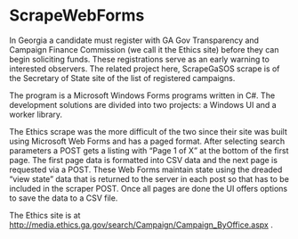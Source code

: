 # ScrapeWebForms
In Georgia a candidate must register with GA Gov Transparency and Campaign Finance Commission (we call it the Ethics site) before they can begin soliciting funds.  These registrations serve as an early warning to interested observers.  The related project here, ScrapeGaSOS scrape is of the Secretary of State site of the list of registered campaigns.

The program is a Microsoft Windows Forms programs written in C#.  The development solutions are divided into two projects: a Windows UI and a worker library.  

The Ethics scrape was the more difficult of the two since their site was built using Microsoft Web Forms and has a paged format.  After selecting search parameters a POST gets a listing with “Page 1 of X” at the bottom of the first page.  The first page data is formatted into CSV data and the next page is requested via a POST.  These Web Forms maintain state using the dreaded “view state” data that is returned to the server in each post so that has to be included in the scraper POST.  Once all pages are done the UI offers options to save the data to a CSV file.

The Ethics site is at http://media.ethics.ga.gov/search/Campaign/Campaign_ByOffice.aspx .
